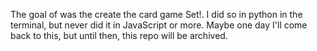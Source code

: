 The goal of was the create the card game Set!. I did so in python in the terminal, but never did it in JavaScript or more. Maybe one day I'll come back to this, but until then, this repo will be archived.
